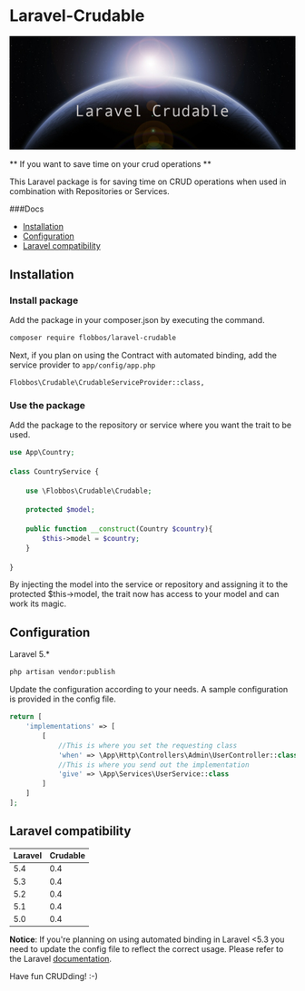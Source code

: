 # Laravel-Crudable


![Laravel Crudable](img/laravel-crudable.png)

** If you want to save time on your crud operations **

This Laravel package is for saving time on CRUD operations when used in 
combination with Repositories or Services.


###Docs

* [Installation](#installation)
* [Configuration](#configuration)
* [Laravel compatibility](#laravel-compatibility)

## Installation 

### Install package

Add the package in your composer.json by executing the command.

```bash
composer require flobbos/laravel-crudable
```

Next, if you plan on using the Contract with automated binding,
add the service provider to `app/config/app.php`

```
Flobbos\Crudable\CrudableServiceProvider::class,
```

### Use the package

Add the package to the repository or service where you want the trait to be used.

```php
use App\Country;

class CountryService {
    
    use \Flobbos\Crudable\Crudable;
    
    protected $model;

    public function __construct(Country $country){
        $this->model = $country;
    }

}
```

By injecting the model into the service or repository and assigning it to 
the protected $this->model, the trait now has access to your model and can work
its magic.

## Configuration

Laravel 5.*
```bash
php artisan vendor:publish 
```

Update the configuration according to your needs. A sample configuration is
provided in the config file.

```php
return [
    'implementations' => [
        [
            //This is where you set the requesting class
            'when' => \App\Http\Controllers\Admin\UserController::class,
            //This is where you send out the implementation
            'give' => \App\Services\UserService::class
        ]
    ]
];
```

## Laravel compatibility

 Laravel  | Crudable
:---------|:----------
 5.4      | 0.4
 5.3      | 0.4
 5.2      | 0.4
 5.1      | 0.4
 5.0      | 0.4

**Notice**: If you're planning on using automated binding in Laravel <5.3 you 
need to update the config file to reflect the correct usage. Please refer to
the Laravel [documentation](https://laravel.com/docs/5.2/container).

Have fun CRUDding! :-)